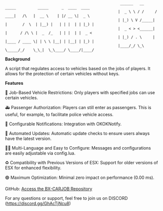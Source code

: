                                                         ______   __      _____          _____      _  ____  ____  
                                                        |  _ \ \ / /     / ____|   /\   |  __ \    | |/ __ \|  _ \ 
                                                        | |_) \ V /_____| |       /  \  | |__) |   | | |  | | |_) |
                                                        |  _ < > <______| |      / /\ \ |  _  /_   | | |  | |  _ < 
                                                        | |_) / . \     | |____ / ____ \| | \ \ |__| | |__| | |_) |
                                                        |____/_/ \_\     \_____/_/    \_\_|  \_\____/ \____/|____/ 
                                                            
                                                                                                            
                                                          
                                                          
**Background**

A script that regulates access to vehicles based on the jobs of players.
It allows for the protection of certain vehicles without keys.

**Features**

🚓 Job-Based Vehicle Restrictions: Only players with specified jobs can use certain vehicles.

🚑 Passenger Authorization: Players can still enter as passengers. This is useful, for example, to facilitate police vehicle access.

📣 Configurable Notifications: Integration with OKOKNotify.

🔄 Automated Updates: Automatic update checks to ensure users always have the latest version.

👨‍🔧 Multi-Language and Easy to Configure: Messages and configurations are easily adjustable via config.lua.

♻️ Compatibility with Previous Versions of ESX: Support for older versions of ESX for enhanced flexibility.

🟢 Maximum Optimization: Minimal zero impact on performance (0.00 ms).

GitHub: [Access the BX-CARJOB Repository](https://github.com/xB3NDO/CARJOB)

For any questions or support, feel free to join us on DISCORD (https://discord.gg/GhAcTjNcu8)

